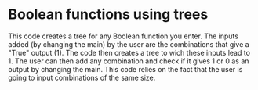 # Boolean functions using trees

This code creates a tree for any Boolean function you enter. The inputs added (by changing the main) by the user are the combinations that give a "True" output (1). 
The code then creates a tree to wich these inputs lead to 1.
The user can then add any combination and check if it gives 1 or 0 as an output by changing the main.
This code relies on the fact that the user is going to input combinations of the same size.
